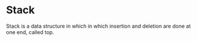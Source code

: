 # Stack
Stack is a data structure in which in which insertion and deletion are done at one end, called top.
